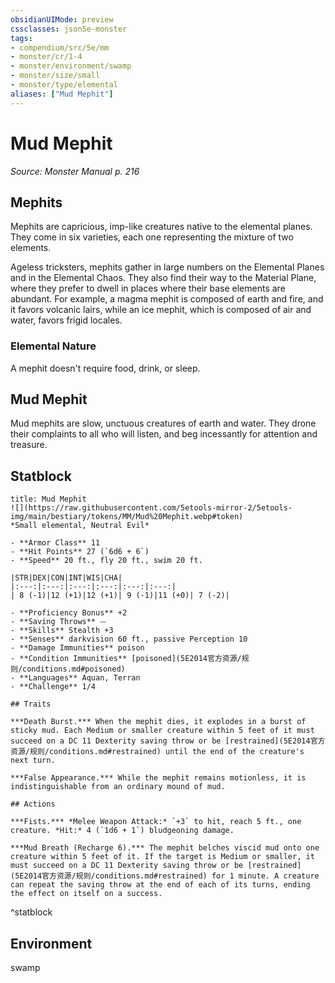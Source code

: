 ```yaml
---
obsidianUIMode: preview
cssclasses: json5e-monster
tags:
- compendium/src/5e/mm
- monster/cr/1-4
- monster/environment/swamp
- monster/size/small
- monster/type/elemental
aliases: ["Mud Mephit"]
---
```

# Mud Mephit
*Source: Monster Manual p. 216*  

## Mephits

Mephits are capricious, imp-like creatures native to the elemental planes. They come in six varieties, each one representing the mixture of two elements.

Ageless tricksters, mephits gather in large numbers on the Elemental Planes and in the Elemental Chaos. They also find their way to the Material Plane, where they prefer to dwell in places where their base elements are abundant. For example, a magma mephit is composed of earth and fire, and it favors volcanic lairs, while an ice mephit, which is composed of air and water, favors frigid locales.

### Elemental Nature

A mephit doesn't require food, drink, or sleep.

## Mud Mephit

Mud mephits are slow, unctuous creatures of earth and water. They drone their complaints to all who will listen, and beg incessantly for attention and treasure.

## Statblock

```ad-statblock
title: Mud Mephit
![](https://raw.githubusercontent.com/5etools-mirror-2/5etools-img/main/bestiary/tokens/MM/Mud%20Mephit.webp#token)
*Small elemental, Neutral Evil*

- **Armor Class** 11
- **Hit Points** 27 (`6d6 + 6`)
- **Speed** 20 ft., fly 20 ft., swim 20 ft.

|STR|DEX|CON|INT|WIS|CHA|
|:---:|:---:|:---:|:---:|:---:|:---:|
| 8 (-1)|12 (+1)|12 (+1)| 9 (-1)|11 (+0)| 7 (-2)|

- **Proficiency Bonus** +2
- **Saving Throws** ⏤
- **Skills** Stealth +3
- **Senses** darkvision 60 ft., passive Perception 10
- **Damage Immunities** poison
- **Condition Immunities** [poisoned](5E2014官方资源/规则/conditions.md#poisoned)
- **Languages** Aquan, Terran
- **Challenge** 1/4

## Traits

***Death Burst.*** When the mephit dies, it explodes in a burst of sticky mud. Each Medium or smaller creature within 5 feet of it must succeed on a DC 11 Dexterity saving throw or be [restrained](5E2014官方资源/规则/conditions.md#restrained) until the end of the creature's next turn.

***False Appearance.*** While the mephit remains motionless, it is indistinguishable from an ordinary mound of mud.

## Actions

***Fists.*** *Melee Weapon Attack:* `+3` to hit, reach 5 ft., one creature. *Hit:* 4 (`1d6 + 1`) bludgeoning damage.

***Mud Breath (Recharge 6).*** The mephit belches viscid mud onto one creature within 5 feet of it. If the target is Medium or smaller, it must succeed on a DC 11 Dexterity saving throw or be [restrained](5E2014官方资源/规则/conditions.md#restrained) for 1 minute. A creature can repeat the saving throw at the end of each of its turns, ending the effect on itself on a success.
```
^statblock

## Environment

swamp